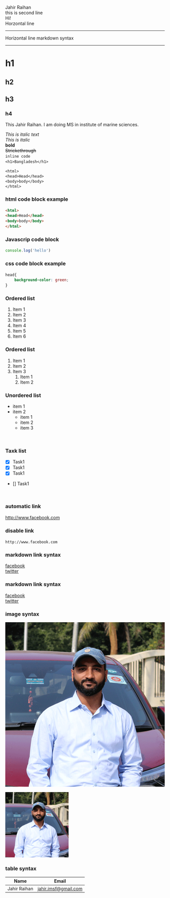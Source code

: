 <!--markdown tutorial-->

Jahir Raihan  
this is second line <br/>
Hi!  
Horzontal line
<hr>
Horizontal line markdown syntax <br/>

---

# h1
## h2
## h3
### h4

<p>This Jahir Raihan. I am doing MS in institute of marine sciences.</p>

<i>This is italic text</i>  
_This is italic_  
__bold__  
~~Strickethrough~~  
`inline code`  
`<h1>Bangladesh</h1>`  

```
<html>
<head>Head</head>
<body>body</body>
</html>
```
### html code block example
```html
<html>
<head>Head</head>
<body>body</body>
</html>
```


### Javascrip code block
```javascript
console.log('hello')
```

### css code block example
```css
head{
    background-color: green;
}
```
### Ordered list
<ol>
 <li>Item 1</li>
 <li>Item 2</li>
 <li>Item 3</li>
 <li>Item 4</li>
 <li>Item 5</li>
 <li>Item 6</li>
</ol>


### Ordered list
1. Item 1
2. Item 2
3. Item 3
    1. Item 1
    2. Item 2

### Unordered list
- item 1
- item 2
    - item 1
    - item 2
    - item 3
<br/>

### Taxk list  

- [x] Task1
- [x] Task1
- [x] Task1
- [] Task1

<br/>

### automatic link
http://www.facebook.com <br/>

### disable link
`http://www.facebook.com`<br/>

### markdown link syntax
[facebook](http://www.facebook.com)<br/>
[twitter](http://www.twitter.com) <br/>





### markdown link syntax
[facebook][facebook]<br/>
[twitter][twitter]<br/>



<!-- all link is here -->
[facebook]: http://www.facebook.com
[twitter]: http://www.twitter.com


### image syntax
![profile](./image/1.png)

<img src="./image/1.png" width="200" title="Jahir Raihan">

<br/>

### table syntax
|Name| Email |
|----|-------|
|Jahir Raihan| jahir.imsf@gmail.com|

